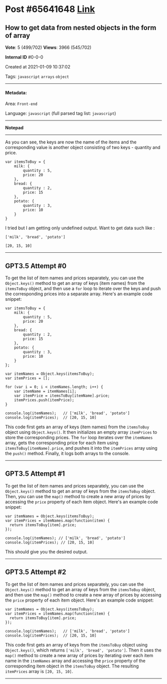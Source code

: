 
# Post \#65641648 [Link](https://stackoverflow.com/questions/65641648/)

## How to get data from nested objects in the form of array

**Vote**: 5 (499/702) **Views**: 3966 (545/702) 

**Internal ID** \#0-0-0

Created at 2021-01-09 10:37:02

Tags: `javascript` `arrays` `object`

----------

#### Metadata:

Area: `Front-end`

Language: `javascript` (full parsed tag list: `javascript`)

----------

**Notepad**


----------

As you can see, the keys are now the name of the items and the corresponding value is another object consisting of two keys - quantity and price.
```
var itemsToBuy = {
    milk: {
        quantity : 5,
        price: 20
    },
    bread: {
        quantity : 2,
        price: 15
    },
    potato: {
        quantity : 3,
        price: 10
    }
}
```

I tried but I am getting only undefined output.
Want to get data such like :
```
['milk', 'bread', 'potato']

[20, 15, 10]
```



----------
        
## GPT3.5 Attempt \#0

To get the list of item names and prices separately, you can use the `Object.keys()` method to get an array of keys (item names) from the `itemsToBuy` object, and then use a `for` loop to iterate over the keys and push the corresponding prices into a separate array. Here's an example code snippet:

```
var itemsToBuy = {
    milk: {
        quantity : 5,
        price: 20
    },
    bread: {
        quantity : 2,
        price: 15
    },
    potato: {
        quantity : 3,
        price: 10
    }
};

var itemNames = Object.keys(itemsToBuy);
var itemPrices = [];

for (var i = 0; i < itemNames.length; i++) {
    var itemName = itemNames[i];
    var itemPrice = itemsToBuy[itemName].price;
    itemPrices.push(itemPrice);
}

console.log(itemNames);   // ['milk', 'bread', 'potato']
console.log(itemPrices);  // [20, 15, 10]
```

This code first gets an array of keys (item names) from the `itemsToBuy` object using `Object.keys()`. It then initializes an empty array `itemPrices` to store the corresponding prices. The `for` loop iterates over the `itemNames` array, gets the corresponding price for each item using `itemsToBuy[itemName].price`, and pushes it into the `itemPrices` array using the `push()` method. Finally, it logs both arrays to the console.

--------

## GPT3.5 Attempt \#1

To get the list of item names and prices separately, you can use the `Object.keys()` method to get an array of keys from the `itemsToBuy` object. Then, you can use the `map()` method to create a new array of prices by accessing the `price` property of each item object. Here's an example code snippet:

```
var itemNames = Object.keys(itemsToBuy);
var itemPrices = itemNames.map(function(item) {
  return itemsToBuy[item].price;
});

console.log(itemNames); // ['milk', 'bread', 'potato']
console.log(itemPrices); // [20, 15, 10]
```

This should give you the desired output.

--------

## GPT3.5 Attempt \#2

To get the list of item names and prices separately, you can use the `Object.keys()` method to get an array of keys from the `itemsToBuy` object, and then use the `map()` method to create a new array of prices by accessing the `price` property of each item object. Here's an example code snippet:

```
var itemNames = Object.keys(itemsToBuy);
var itemPrices = itemNames.map(function(item) {
  return itemsToBuy[item].price;
});

console.log(itemNames);   // ['milk', 'bread', 'potato']
console.log(itemPrices);  // [20, 15, 10]
```

This code first gets an array of keys from the `itemsToBuy` object using `Object.keys()`, which returns `['milk', 'bread', 'potato']`. Then it uses the `map()` method to create a new array of prices by iterating over each item name in the `itemNames` array and accessing the `price` property of the corresponding item object in the `itemsToBuy` object. The resulting `itemPrices` array is `[20, 15, 10]`.

--------
